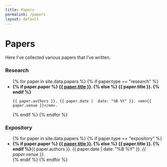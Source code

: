 ```yaml
---
title: Papers
permalink: /papers
layout: default
---
```


# Papers

Here I've collected various papers that I've written.

### Research

<ul>
{% for paper in site.data.papers %}
{% if paper.type == "research" %}
  <li>
    <strong>{% if paper.paper %}
      <a href="/papers/{{ paper.paper }}" target="_blank" class="text-dark">{{ paper.title }}</a>.
    {% else %}
      {{ paper.title }}.
    {% endif %}</strong>

    {{ paper.authors }}. {{ paper.date |  date: "%B %Y" }}. <em>{{ paper.venue }}</em>.
  </li>
{% endif %}
{% endfor %}
</ul>

### Expository

<ul>
{% for paper in site.data.papers %}
{% if paper.type == "expository" %}
  <li>
    <strong>{% if paper.paper %}
      <a href="/papers/{{ paper.paper }}" target="_blank" class="text-dark">{{ paper.title }}</a>.
    {% else %}
      {{ paper.title }}.
    {% endif %}</strong>{{ paper.authors }}. {{ paper.date |  date: "%B %Y" }}. <em>{{ paper.venue }}</em>.
  </li>
{% endif %}
{% endfor %}
</ul>